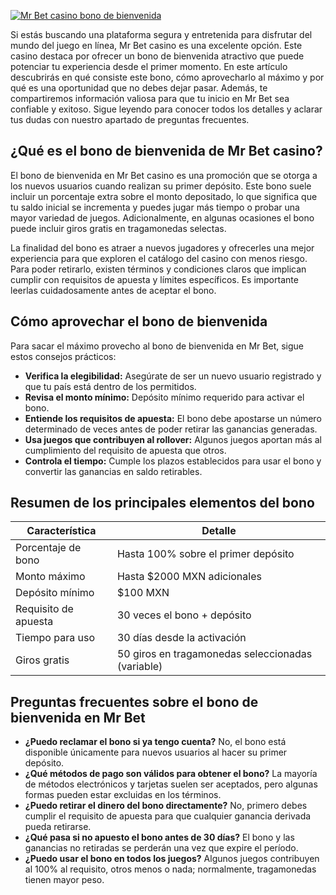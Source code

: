 [![Mr Bet casino bono de bienvenida](https://123-caf.pages.dev/gitsignup.png)](https://vrmoo.ru/Bt82HjjY)

<p>Si estás buscando una plataforma segura y entretenida para disfrutar del mundo del juego en línea, Mr Bet casino es una excelente opción. Este casino destaca por ofrecer un bono de bienvenida atractivo que puede potenciar tu experiencia desde el primer momento. En este artículo descubrirás en qué consiste este bono, cómo aprovecharlo al máximo y por qué es una oportunidad que no debes dejar pasar. Además, te compartiremos información valiosa para que tu inicio en Mr Bet sea confiable y exitoso. Sigue leyendo para conocer todos los detalles y aclarar tus dudas con nuestro apartado de preguntas frecuentes.</p>  <h2>¿Qué es el bono de bienvenida de Mr Bet casino?</h2> <p>El bono de bienvenida en Mr Bet casino es una promoción que se otorga a los nuevos usuarios cuando realizan su primer depósito. Este bono suele incluir un porcentaje extra sobre el monto depositado, lo que significa que tu saldo inicial se incrementa y puedes jugar más tiempo o probar una mayor variedad de juegos. Adicionalmente, en algunas ocasiones el bono puede incluir giros gratis en tragamonedas selectas.</p> <p>La finalidad del bono es atraer a nuevos jugadores y ofrecerles una mejor experiencia para que exploren el catálogo del casino con menos riesgo. Para poder retirarlo, existen términos y condiciones claros que implican cumplir con requisitos de apuesta y límites específicos. Es importante leerlas cuidadosamente antes de aceptar el bono.</p>  <h2>Cómo aprovechar el bono de bienvenida</h2> <p>Para sacar el máximo provecho al bono de bienvenida en Mr Bet, sigue estos consejos prácticos:</p> <ul>   <li><strong>Verifica la elegibilidad:</strong> Asegúrate de ser un nuevo usuario registrado y que tu país está dentro de los permitidos.</li>   <li><strong>Revisa el monto mínimo:</strong> Depósito mínimo requerido para activar el bono.</li>   <li><strong>Entiende los requisitos de apuesta:</strong> El bono debe apostarse un número determinado de veces antes de poder retirar las ganancias generadas.</li>   <li><strong>Usa juegos que contribuyen al rollover:</strong> Algunos juegos aportan más al cumplimiento del requisito de apuesta que otros.</li>   <li><strong>Controla el tiempo:</strong> Cumple los plazos establecidos para usar el bono y convertir las ganancias en saldo retirables.</li> </ul>  <h2>Resumen de los principales elementos del bono</h2> <table>   <thead>     <tr>       <th>Característica</th>       <th>Detalle</th>     </tr>   </thead>   <tbody>     <tr>       <td>Porcentaje de bono</td>       <td>Hasta 100% sobre el primer depósito</td>     </tr>     <tr>       <td>Monto máximo</td>       <td>Hasta $2000 MXN adicionales</td>     </tr>     <tr>       <td>Depósito mínimo</td>       <td>$100 MXN</td>     </tr>     <tr>       <td>Requisito de apuesta</td>       <td>30 veces el bono + depósito</td>     </tr>     <tr>       <td>Tiempo para uso</td>       <td>30 días desde la activación</td>     </tr>     <tr>       <td>Giros gratis</td>       <td>50 giros en tragamonedas seleccionadas (variable)</td>     </tr>   </tbody> </table>  <h2>Preguntas frecuentes sobre el bono de bienvenida en Mr Bet</h2> <ul>   <li><strong>¿Puedo reclamar el bono si ya tengo cuenta?</strong> No, el bono está disponible únicamente para nuevos usuarios al hacer su primer depósito.</li>   <li><strong>¿Qué métodos de pago son válidos para obtener el bono?</strong> La mayoría de métodos electrónicos y tarjetas suelen ser aceptados, pero algunas formas pueden estar excluidas en los términos.</li>   <li><strong>¿Puedo retirar el dinero del bono directamente?</strong> No, primero debes cumplir el requisito de apuesta para que cualquier ganancia derivada pueda retirarse.</li>   <li><strong>¿Qué pasa si no apuesto el bono antes de 30 días?</strong> El bono y las ganancias no retiradas se perderán una vez que expire el período.</li>   <li><strong>¿Puedo usar el bono en todos los juegos?</strong> Algunos juegos contribuyen al 100% al requisito, otros menos o nada; normalmente, tragamonedas tienen mayor peso.</li> </ul>